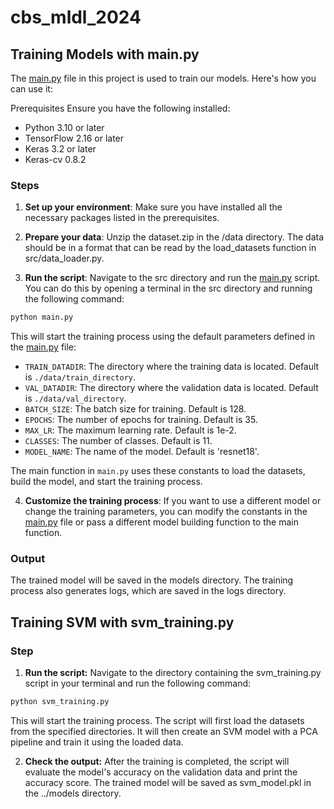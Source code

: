 # cbs_mldl_2024


## Training Models with main.py
The [main.py](src/main.py) file in this project is used to train our models. Here's how you can use it:

Prerequisites
Ensure you have the following installed:

- Python 3.10 or later
- TensorFlow 2.16 or later
- Keras 3.2 or later
- Keras-cv 0.8.2

### Steps
1. **Set up your environment**: Make sure you have installed all the necessary packages listed in the prerequisites.

2. **Prepare your data**: Unzip the dataset.zip in the /data directory. The data should be in a format that can be read by the load_datasets function in src/data_loader.py.

3. **Run the script**: Navigate to the src directory and run the [main.py](src/main.py) script. You can do this by opening a terminal in the src directory and running the following command:

```sh
python main.py
```

This will start the training process using the default parameters defined in the [main.py](src/main.py) file:

- `TRAIN_DATADIR`: The directory where the training data is located. Default is `./data/train_directory`.
- `VAL_DATADIR`: The directory where the validation data is located. Default is `./data/val_directory`.
- `BATCH_SIZE`: The batch size for training. Default is 128.
- `EPOCHS`: The number of epochs for training. Default is 35.
- `MAX_LR`: The maximum learning rate. Default is 1e-2.
- `CLASSES`: The number of classes. Default is 11.
- `MODEL_NAME`: The name of the model. Default is 'resnet18'.
  
The main function in `main.py` uses these constants to load the datasets, build the model, and start the training process.

4. **Customize the training process**: If you want to use a different model or change the training parameters, you can modify the constants in the [main.py](src/main.py) file or pass a different model building function to the main function.

### Output
The trained model will be saved in the models directory. The training process also generates logs, which are saved in the logs directory.

## Training SVM with svm_training.py
### Step
1. **Run the script:** Navigate to the directory containing the svm_training.py script in your terminal and run the following command:
```sh
python svm_training.py
```
This will start the training process. The script will first load the datasets from the specified directories. It will then create an SVM model with a PCA pipeline and train it using the loaded data.

2. **Check the output:** After the training is completed, the script will evaluate the model's accuracy on the validation data and print the accuracy score. The trained model will be saved as svm_model.pkl in the ../models directory.
